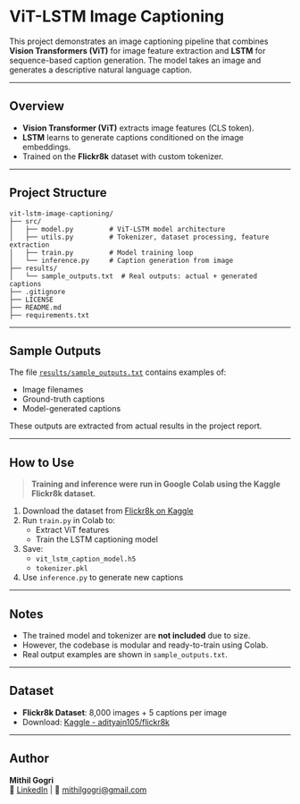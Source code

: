 
#  ViT-LSTM Image Captioning

This project demonstrates an image captioning pipeline that combines **Vision Transformers (ViT)** for image feature extraction and **LSTM** for sequence-based caption generation. The model takes an image and generates a descriptive natural language caption.

---

##  Overview

- **Vision Transformer (ViT)** extracts image features (CLS token).
- **LSTM** learns to generate captions conditioned on the image embeddings.
- Trained on the **Flickr8k** dataset with custom tokenizer.

---

##  Project Structure

```
vit-lstm-image-captioning/
├── src/
│   ├── model.py         # ViT-LSTM model architecture
│   ├── utils.py         # Tokenizer, dataset processing, feature extraction
│   ├── train.py         # Model training loop
│   └── inference.py     # Caption generation from image
├── results/
│   └── sample_outputs.txt  # Real outputs: actual + generated captions
├── .gitignore
├── LICENSE
├── README.md
├── requirements.txt
```

---

##  Sample Outputs

The file [`results/sample_outputs.txt`](./results/sample_outputs.txt) contains examples of:
-  Image filenames
-  Ground-truth captions
-  Model-generated captions

These outputs are extracted from actual results in the project report.

---

##  How to Use

> **Training and inference were run in Google Colab using the Kaggle Flickr8k dataset.**

1. Download the dataset from [Flickr8k on Kaggle](https://www.kaggle.com/datasets/adityajn105/flickr8k)
2. Run `train.py` in Colab to:
   - Extract ViT features
   - Train the LSTM captioning model
3. Save:
   - `vit_lstm_caption_model.h5`
   - `tokenizer.pkl`
4. Use `inference.py` to generate new captions

---

##  Notes

- The trained model and tokenizer are **not included** due to size.
- However, the codebase is modular and ready-to-train using Colab.
- Real output examples are shown in `sample_outputs.txt`.

---

##  Dataset

- **Flickr8k Dataset**: 8,000 images + 5 captions per image
- Download: [Kaggle - adityajn105/flickr8k](https://www.kaggle.com/datasets/adityajn105/flickr8k)

---

##  Author

**Mithil Gogri**  
🔗 [LinkedIn](https://www.linkedin.com/in/mithil-gogri-2615a9288/) | 📧 mithilgogri@gmail.com
